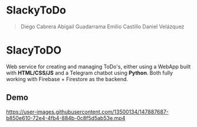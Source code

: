 # SlackyToDo
> Diego Cabrera
> Abigail Guadarrama
> Emilio Castillo
> Daniel Velázquez


# SlacyToDO

Web service for creating and managing ToDo's, either using a WebApp built with **HTML/CSS/JS** and a Telegram chatbot using **Python**. Both fully working with Firebase + Firestore as the backend.


## Demo


https://user-images.githubusercontent.com/13500134/147887687-b850e610-72e4-4fb4-884b-0c8f5d5ab53e.mp4

